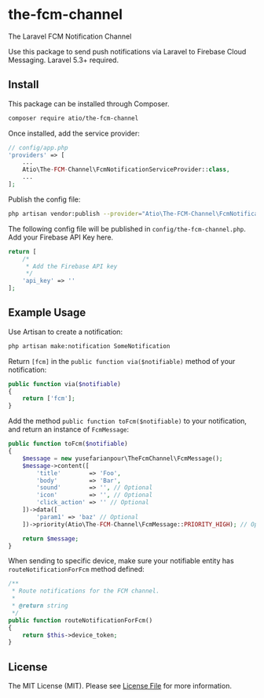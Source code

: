 # the-fcm-channel
The Laravel FCM Notification Channel

Use this package to send push notifications via Laravel to Firebase Cloud Messaging. Laravel 5.3+ required.

## Install

This package can be installed through Composer.

``` bash
composer require atio/the-fcm-channel
```

Once installed, add the service provider:

```php
// config/app.php
'providers' => [
    ...
    Atio\The-FCM-Channel\FcmNotificationServiceProvider::class,
    ...
];
```

Publish the config file:

``` bash
php artisan vendor:publish --provider="Atio\The-FCM-Channel\FcmNotificationServiceProvider"
```

The following config file will be published in `config/the-fcm-channel.php`. Add your Firebase API Key here.

```php
return [
    /*
     * Add the Firebase API key
     */
    'api_key' => ''
];
```

## Example Usage

Use Artisan to create a notification:

```bash
php artisan make:notification SomeNotification
```

Return `[fcm]` in the `public function via($notifiable)` method of your notification:

```php
public function via($notifiable)
{
    return ['fcm'];
}
```

Add the method `public function toFcm($notifiable)` to your notification, and return an instance of `FcmMessage`:

```php
public function toFcm($notifiable)
{
    $message = new yusefarianpour\TheFcmChannel\FcmMessage();
    $message->content([
        'title'        => 'Foo',
        'body'         => 'Bar',
        'sound'        => '', // Optional
        'icon'         => '', // Optional
        'click_action' => '' // Optional
    ])->data([
        'param1' => 'baz' // Optional
    ])->priority(Atio\The-FCM-Channel\FcmMessage::PRIORITY_HIGH); // Optional - Default is 'normal'.

    return $message;
}
```

When sending to specific device, make sure your notifiable entity has `routeNotificationForFcm` method defined:

```php
/**
 * Route notifications for the FCM channel.
 *
 * @return string
 */
public function routeNotificationForFcm()
{
    return $this->device_token;
}
```

## License

The MIT License (MIT). Please see [License File](LICENSE.md) for more information.
